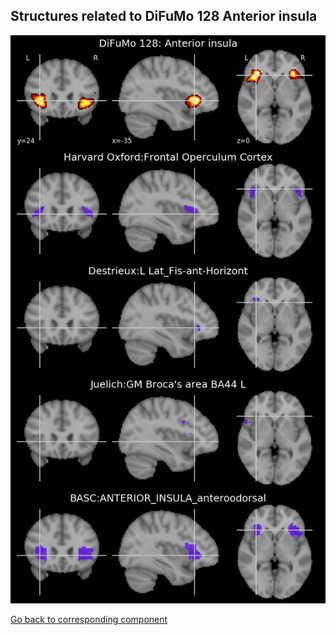 


## Structures related to DiFuMo 128 Anterior insula

![107](107.jpg "Structures related to DiFuMo 128 Anterior insula")

[Go back to corresponding component](https://parietal-inria.github.io/DiFuMo/128/html/107.html)